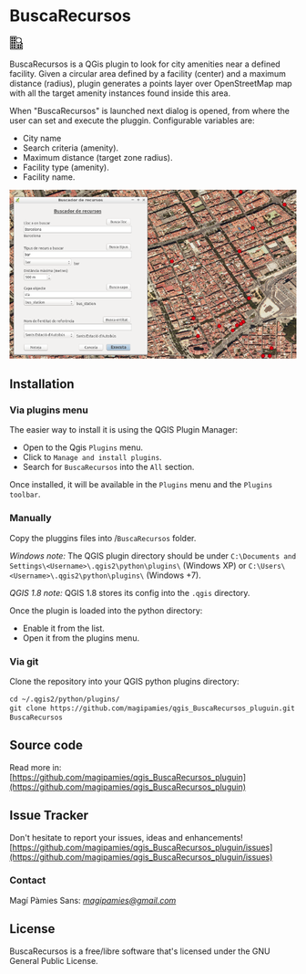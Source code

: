 # BuscaRecursos #

![](icon/icon.png)

BuscaRecursos is a QGis plugin to look for city amenities near a defined
facility.
Given a circular area defined by a facility (center) and a maximum distance
(radius), plugin generates a points layer over OpenStreetMap map with all the
target amenity instances found inside this area.

When "BuscaRecursos" is launched next dialog is opened, from where the user can
set and execute the pluggin. Configurable variables are:
- City name
- Search criteria (amenity).
- Maximum distance (target zone radius).
- Facility type (amenity).
- Facility name.


![](icon/formulari2.png)


## Installation

### Via plugins menu
The easier way to install it is using the QGIS Plugin Manager:
- Open to the Qgis `Plugins` menu.
- Click to  `Manage and install plugins`.
- Search for `BuscaRecursos` into the `All` section.

Once installed, it will be available in the `Plugins` menu and the `Plugins toolbar`.

### Manually

Copy the pluggins files into <QGIS Python plugins directory>/`BuscaRecursos` folder.

*Windows note:* The QGIS plugin directory should be under `C:\Documents and Settings\<Username>\.qgis2\python\plugins\` (Windows XP) or `C:\Users\<Username>\.qgis2\python\plugins\` (Windows +7).

*QGIS 1.8 note:* QGIS 1.8 stores its config into the `.qgis` directory.

Once the plugin is loaded into the python directory:
- Enable it from the list.
- Open it from the plugins menu.

### Via git

Clone the repository into your QGIS python plugins directory:

    cd ~/.qgis2/python/plugins/
    git clone https://github.com/magipamies/qgis_BuscaRecursos_pluguin.git BuscaRecursos

## Source code

Read more in: [https://github.com/magipamies/qgis_BuscaRecursos_pluguin](https://github.com/magipamies/qgis_BuscaRecursos_pluguin)


## Issue Tracker

Don't hesitate to report your issues, ideas and enhancements! [https://github.com/magipamies/qgis_BuscaRecursos_pluguin/issues](https://github.com/magipamies/qgis_BuscaRecursos_pluguin/issues)


### Contact

Magí Pàmies Sans: *magipamies@gmail.com*  

## License

BuscaRecursos is a free/libre software that's licensed under the GNU General Public License.
